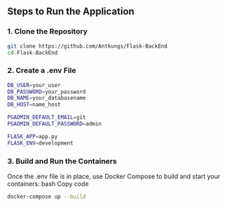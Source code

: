 ## Steps to Run the Application

### 1. Clone the Repository
```bash
git clone https://github.com/Antkungs/Flask-BackEnd
cd Flask-BackEnd
```

### 2. Create a .env File
```bash
DB_USER=your_user
DB_PASSWORD=your_password
DB_NAME=your_databasename
DB_HOST=name_host

PGADMIN_DEFAULT_EMAIL=git 
PGADMIN_DEFAULT_PASSWORD=admin

FLASK_APP=app.py
FLASK_ENV=development
```

### 3. Build and Run the Containers
Once the .env file is in place, use Docker Compose to build and start your containers:
bash
Copy code
```bash
docker-compose up --build
```
